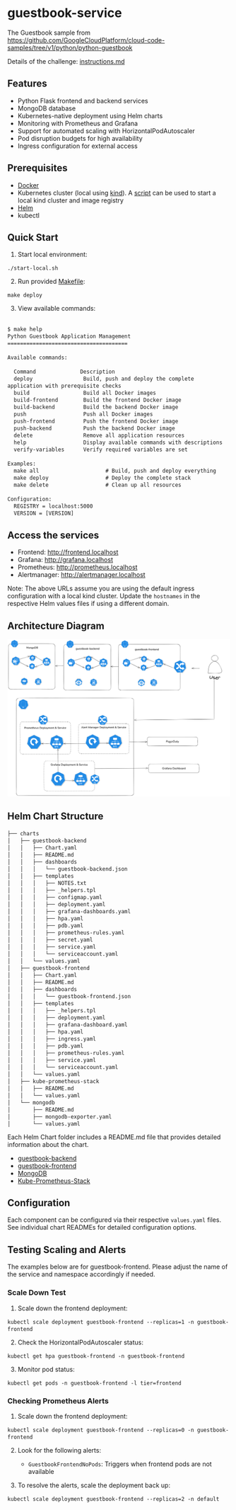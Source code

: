 # guestbook-service

The Guestbook sample from https://github.com/GoogleCloudPlatform/cloud-code-samples/tree/v1/python/python-guestbook

Details of the challenge: [instructions.md](instructions.md)

## Features

- Python Flask frontend and backend services
- MongoDB database
- Kubernetes-native deployment using Helm charts
- Monitoring with Prometheus and Grafana
- Support for automated scaling with HorizontalPodAutoscaler
- Pod disruption budgets for high availability
- Ingress configuration for external access

## Prerequisites

- [Docker](https://docs.docker.com/)
- Kubernetes cluster (local using [kind](https://kind.sigs.k8s.io/docs/user/quick-start/)). A [script](./start-local.sh) can be used to start a local kind cluster and image registry
- [Helm](https://helm.sh/docs/intro/install/)
- kubectl

## Quick Start

1. Start local environment:

```console
./start-local.sh
```

2. Run provided [Makefile](./Makefile):

```console
make deploy
```

3. View available commands:

```console

$ make help
Python Guestbook Application Management
======================================

Available commands:

  Command              Description
  deploy                Build, push and deploy the complete application with prerequisite checks
  build                 Build all Docker images
  build-frontend        Build the frontend Docker image
  build-backend         Build the backend Docker image
  push                  Push all Docker images
  push-frontend         Push the frontend Docker image
  push-backend          Push the backend Docker image
  delete                Remove all application resources
  help                  Display available commands with descriptions
  verify-variables      Verify required variables are set

Examples:
  make all                     # Build, push and deploy everything
  make deploy                  # Deploy the complete stack
  make delete                  # Clean up all resources

Configuration:
  REGISTRY = localhost:5000
  VERSION = [VERSION]
```

## Access the services

- Frontend: http://frontend.localhost
- Grafana: http://grafana.localhost
- Prometheus: http://prometheus.localhost 
- Alertmanager: http://alertmanager.localhost

Note: The above URLs assume you are using the default ingress configuration with a local kind cluster. Update the `hostnames` in the respective Helm values files if using a different domain.

## Architecture Diagram

![Architecture Diagram](./docs/architecture-diagram.png)

## Helm Chart Structure

```
├── charts
│   ├── guestbook-backend
│   │   ├── Chart.yaml
│   │   ├── README.md
│   │   ├── dashboards
│   │   │   └── guestbook-backend.json
│   │   ├── templates
│   │   │   ├── NOTES.txt
│   │   │   ├── _helpers.tpl
│   │   │   ├── configmap.yaml
│   │   │   ├── deployment.yaml
│   │   │   ├── grafana-dashboards.yaml
│   │   │   ├── hpa.yaml
│   │   │   ├── pdb.yaml
│   │   │   ├── prometheus-rules.yaml
│   │   │   ├── secret.yaml
│   │   │   ├── service.yaml
│   │   │   └── serviceaccount.yaml
│   │   └── values.yaml
│   ├── guestbook-frontend
│   │   ├── Chart.yaml
│   │   ├── README.md
│   │   ├── dashboards
│   │   │   └── guestbook-frontend.json
│   │   ├── templates
│   │   │   ├── _helpers.tpl
│   │   │   ├── deployment.yaml
│   │   │   ├── grafana-dashboard.yaml
│   │   │   ├── hpa.yaml
│   │   │   ├── ingress.yaml
│   │   │   ├── pdb.yaml
│   │   │   ├── prometheus-rules.yaml
│   │   │   ├── service.yaml
│   │   │   └── serviceaccount.yaml
│   │   └── values.yaml
│   ├── kube-prometheus-stack
│   │   ├── README.md
│   │   └── values.yaml
│   └── mongodb
│       ├── README.md
│       ├── mongodb-exporter.yaml
│       └── values.yaml
```

Each Helm Chart folder includes a README.md file that provides detailed information about the chart.

- [guestbook-backend](./charts/guestbook-backend/)
- [guestbook-frontend](./charts/guestbook-frontend/)
- [MongoDB](./charts/mongodb/)
- [Kube-Prometheus-Stack](./charts/kube-prometheus-stack/)

## Configuration

Each component can be configured via their respective `values.yaml` files. See individual chart READMEs for detailed configuration options.

## Testing Scaling and Alerts

The examples below are for guestbook-frontend. Please adjust the name of the service and namespace accordingly if needed.

### Scale Down Test

1. Scale down the frontend deployment:

```console
kubectl scale deployment guestbook-frontend --replicas=1 -n guestbook-frontend
```

2. Check the HorizontalPodAutoscaler status:

```console
kubectl get hpa guestbook-frontend -n guestbook-frontend
```

3. Monitor pod status:

```console
kubectl get pods -n guestbook-frontend -l tier=frontend
```

### Checking Prometheus Alerts

1. Scale down the frontend deployment:

```console
kubectl scale deployment guestbook-frontend --replicas=0 -n guestbook-frontend
```

2. Look for the following alerts:

   - `GuestbookFrontendNoPods`: Triggers when frontend pods are not available

3. To resolve the alerts, scale the deployment back up:

```console
kubectl scale deployment guestbook-frontend --replicas=2 -n default
```
